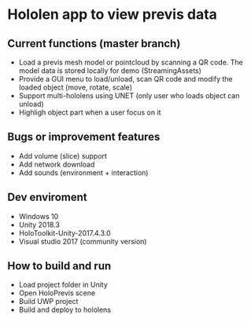 # Hololen app to view previs data

## Current functions (master branch)

- Load a previs mesh model or pointcloud by scanning a QR code. The model data is stored locally for demo (StreamingAssets)
- Provide a GUI menu to load/unload, scan QR code and modify the loaded object (move, rotate, scale)
- Support multi-hololens using UNET (only user who loads object can unload)
- Highligh object part when a user focus on it


## Bugs or improvement features

- Add volume (slice) support
- Add network download
- Add sounds (environment + interaction)

## Dev enviroment

- Windows 10
- Unity 2018.3
- HoloToolkit-Unity-2017.4.3.0
- Visual studio 2017 (community version)

## How to build and run

- Load project folder in Unity
- Open HoloPrevis scene
- Build UWP project
- Build and deploy to hololens
